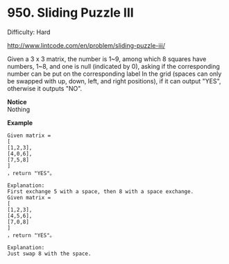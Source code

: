 # 950. Sliding Puzzle III

Difficulty: Hard

http://www.lintcode.com/en/problem/sliding-puzzle-iii/

Given a 3 x 3 matrix, the number is 1~9, among which 8 squares have numbers, 1~8, and one is null (indicated by 0), asking if the corresponding number can be put on the corresponding label In the grid (spaces can only be swapped with up, down, left, and right positions), if it can output "YES", otherwise it outputs "NO".

**Notice**  
Nothing

**Example**  
```
Given matrix =
[
[1,2,3],
[4,0,6],
[7,5,8]
]
，return "YES"。

Explanation:
First exchange 5 with a space, then 8 with a space exchange.
Given matrix =
[
[1,2,3],
[4,5,6],
[7,0,8]
]
，return "YES"。

Explanation:
Just swap 8 with the space.
```
